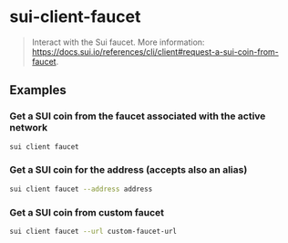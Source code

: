 # sui-client-faucet

> Interact with the Sui faucet. More information: <https://docs.sui.io/references/cli/client#request-a-sui-coin-from-faucet>.

## Examples

### Get a SUI coin from the faucet associated with the active network

```bash
sui client faucet
```

### Get a SUI coin for the address (accepts also an alias)

```bash
sui client faucet --address address
```

### Get a SUI coin from custom faucet

```bash
sui client faucet --url custom-faucet-url
```
